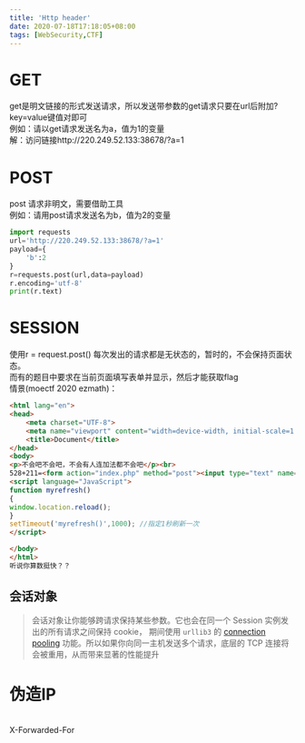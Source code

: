 ```yaml
---
title: 'Http header'
date: 2020-07-18T17:18:05+08:00
tags: [WebSecurity,CTF]
---
```


<a name="pazYR"></a>
# GET
get是明文链接的形式发送请求，所以发送带参数的get请求只要在url后附加?key=value键值对即可<br />例如：请以get请求发送名为a，值为1的变量<br />解：访问链接http://220.249.52.133:38678/?a=1
<a name="zpLcN"></a>
# POST
post 请求非明文，需要借助工具<br />例如：请用post请求发送名为b，值为2的变量
```python
import requests
url='http://220.249.52.133:38678/?a=1'
payload={
    'b':2
}
r=requests.post(url,data=payload)
r.encoding='utf-8'
print(r.text)
```
<a name="uVvsV"></a>
# SESSION
使用r = request.post() 每次发出的请求都是无状态的，暂时的，不会保持页面状态。<br />而有的题目中要求在当前页面填写表单并显示，然后才能获取flag<br />情景(moectf 2020 ezmath)：
```html
<html lang="en">
<head>
    <meta charset="UTF-8">
    <meta name="viewport" content="width=device-width, initial-scale=1.0">
    <title>Document</title>
</head>
<body>
<p>不会吧不会吧，不会有人连加法都不会吧</p><br>
528+211=<form action="index.php" method="post"><input type="text" name="a"><input type="submit" value="提交"></form>
<script language="JavaScript">
function myrefresh()
{
window.location.reload();
}
setTimeout('myrefresh()',1000); //指定1秒刷新一次
</script>

</body>
</html>
听说你算数挺快？？
```
 <a name="68500ac9"></a>
## 会话对象
> 会话对象让你能够跨请求保持某些参数。它也会在同一个 Session 实例发出的所有请求之间保持 cookie， 期间使用 `urllib3` 的 [connection pooling](http://urllib3.readthedocs.io/en/latest/reference/index.html#module-urllib3.connectionpool) 功能。所以如果你向同一主机发送多个请求，底层的 TCP 连接将会被重用，从而带来显著的性能提升



<a name="9t2I3"></a>
# 伪造IP

<br />X-Forwarded-For<br />
